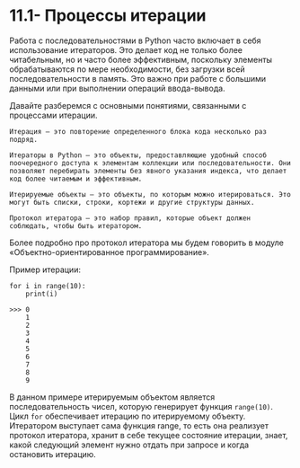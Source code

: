 # 11.1- Процессы итерации

Работа с последовательностями в Python часто включает в себя использование итераторов. Это делает код не только более читабельным, но и часто более эффективным, поскольку элементы обрабатываются по мере необходимости, без загрузки всей последовательности в память. Это важно при работе с большими данными или при выполнении операций ввода-вывода.

Давайте разберемся с основными понятиями, связанными с процессами итерации.

    Итерация — это повторение определенного блока кода несколько раз подряд.

    Итераторы в Python — это объекты, предоставляющие удобный способ поочередного доступа к элементам коллекции или последовательности. Они позволяют перебирать элементы без явного указания индекса, что делает код более читаемым и эффективным.

    Итерируемые объекты — это объекты, по которым можно итерироваться. Это могут быть списки, строки, кортежи и другие структуры данных.

    Протокол итератора — это набор правил, которые объект должен соблюдать, чтобы быть итератором.

Более подробно про протокол итератора мы будем говорить в модуле «Объектно-ориентированное программирование».

Пример итерации:

    for i in range(10):
        print(i)
    
    >>> 0
        1
        2
        3
        4
        5
        6
        7
        8
        9

В данном примере итерируемым объектом является последовательность чисел, которую генерирует функция
`range(10)`. Цикл `for` обеспечивает итерацию по итерируемому объекту. Итератором выступает сама функция
range, то есть она реализует протокол итератора, хранит в себе текущее состояние итерации, 
знает, какой следующий элемент нужно отдать при запросе и когда остановить итерацию.
